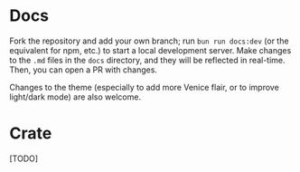# Docs

Fork the repository and add your own branch; run `bun run docs:dev` (or the equivalent for npm, etc.) to start a local development server. Make changes to the `.md` files in the `docs` directory, and they will be reflected in real-time. Then, you can open a PR with changes.

Changes to the theme (especially to add more Venice flair, or to improve light/dark mode) are also welcome.

# Crate

[TODO]
